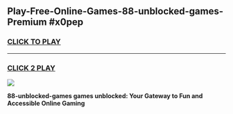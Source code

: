 
## Play-Free-Online-Games-88-unblocked-games-Premium #x0pep
<h3>
<a href="https://premium.freeplayer.one?title=88-unblocked-games&ref=8M">CLICK TO PLAY</a></h3>
<hr>

<h3>
<a href="https://premium.freeplayer.one?title=88-unblocked-games&ref=8M">CLICK 2 PLAY</a>
  
</h3>

<a href="https://premium.freeplayer.one?title=88-unblocked-games&ref=8M"><img src="https://clearcache.store/games.png"></a>


**88-unblocked-games games unblocked: Your Gateway to Fun and Accessible Online Gaming**
